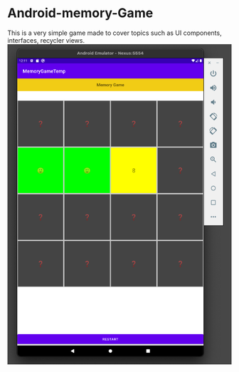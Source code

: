 # Android-memory-Game


This is a very simple game made to cover topics such as UI components, interfaces, recycler views. 
![alt text](https://github.com/The-Odd-Institute/Android-memory-Game/blob/main/Memory%20Game.png?raw=true)
